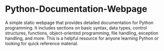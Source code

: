 # Python-Documentation-Webpage
A simple static webpage that provides detailed documentation for Python programming. It includes sections on basic syntax, data types, control structures, functions, object-oriented programming, file handling, exception handling, and more. This is a helpful resource for anyone learning Python or looking for quick reference material.

